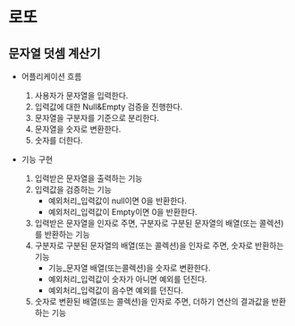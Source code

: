 # 로또
## 문자열 덧셈 계산기
* 어플리케이션 흐름
    1. 사용자가 문자열을 입력한다.
    2. 입력값에 대한 Null&Empty 검증을 진행한다.
    3. 문자열을 구분자를 기준으로 분리한다.
    4. 문자열을 숫자로 변환한다.
    5. 숫자를 더한다.
    
* 기능 구현
    1. 입력받은 문자열을 출력하는 기능
    2. 입력값을 검증하는 기능
        * 예외처리_입력값이 null이면 0을 반환한다.
        * 예외처리_입력값이 Empty이면 0을 반환한다.
    3. 입력받은 문자열을 인자로 주면, 구분자로 구분된 문자열의 배열(또는 콜렉션)를 반환하는 기능
    4. 구분자로 구분된 문자열의 배열(또는 콜렉션)을 인자로 주면, 숫자로 반환하는 기능 
        * 기능_문자열 배열(또는콜렉션)을 숫자로 변환한다.
        * 예외처리_입력값이 숫자가 아니면 예외를 던진다.
        * 예외처리_입력값이 음수면 예외를 던진다.
    5. 숫자로 변환된 배열(또는 콜렉션)을 인자로 주면, 더하기 연산의 결과값을 반환하는 기능